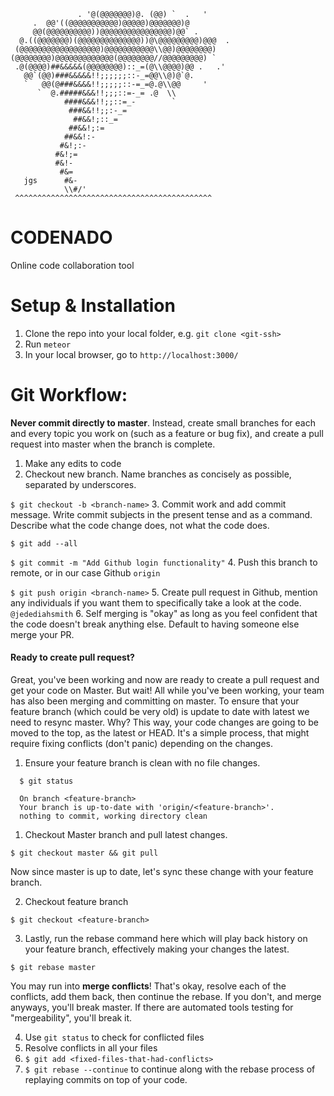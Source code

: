                    . '@(@@@@@@@)@. (@@) `  .   '
         .  @@'((@@@@@@@@@@@)@@@@@)@@@@@@@)@
         @@(@@@@@@@@@@))@@@@@@@@@@@@@@@@)@@` .
      @.((@@@@@@@)(@@@@@@@@@@@@@@))@\@@@@@@@@@)@@@  .
     (@@@@@@@@@@@@@@@@@@)@@@@@@@@@@@\\@@)@@@@@@@@)
    (@@@@@@@@)@@@@@@@@@@@@@(@@@@@@@@//@@@@@@@@@) `
     .@(@@@@)##&&&&&(@@@@@@@@)::_=(@\\@@@@)@@ .   .'
       @@`(@@)###&&&&&!!;;;;;;::-_=@@\\@)@`@.
       `   @@(@###&&&&!!;;;;;::-=_=@.@\\@@     '
          `  @.#####&&&!!;;;::=-_= .@  \\
                ####&&&!!;;::=_-        `
                 ###&&!!;;:-_=
                  ##&&!;::_=
                 ##&&!;:=
                ##&&!:-
               #&!;:-
              #&!;=
              #&!-
               #&=
       jgs      #&-
                \\#/'
     ^^^^^^^^^^^^^^^^^^^^^^^^^^^^^^^^^^^^^^^^^^^^

# CODENADO

Online code collaboration tool


# Setup & Installation

1. Clone the repo into your local folder, e.g. `git clone <git-ssh>`
2. Run `meteor`
3. In your local browser, go to `http://localhost:3000/`


# Git Workflow:

**Never commit directly to master**. Instead, create small branches for each and every topic you work on (such as a feature or bug fix), and create a pull request into master when the branch is complete.

1. Make any edits to code
2. Checkout new branch. Name branches as concisely as possible, separated by underscores.

  `$ git checkout -b <branch-name>`
3. Commit work and add commit message.
  Write commit subjects in the present tense and as a command. Describe what the code change does, not what the code does.

  `$ git add --all`

  `$ git commit -m "Add Github login functionality"`
4. Push this branch to remote, or in our case Github `origin`

  `$ git push origin <branch-name>`
5. Create pull request in Github, mention any individuals if you want them to specifically take a look at the code. `@jedediahsmith`
6. Self merging is "okay" as long as you feel confident that the code doesn't break anything else. Default to having someone else merge your PR.


#### Ready to create pull request?

Great, you've been working and now are ready to create a pull request and get your code on Master. But wait! All while you've been working, your team has also been merging and committing on master. To ensure that your feature branch (which could be very old) is update to date with latest we need to resync master. Why? This way, your code changes are going to be moved to the top, as the  latest or HEAD. It's a simple process, that might require fixing conflicts (don't panic) depending on the changes.  

1. Ensure your feature branch is clean with no file changes.

```
  $ git status

  On branch <feature-branch>
  Your branch is up-to-date with 'origin/<feature-branch>'.
  nothing to commit, working directory clean

```

1. Checkout Master branch and pull latest changes.

  `$ git checkout master && git pull`

  Now since master is up to date, let's sync these change with your feature branch.

2. Checkout feature branch

  `$ git checkout <feature-branch>`

3. Lastly, run the rebase command here which will play back history on your feature branch, effectively making your changes the latest.

  `$ git rebase master`

  You may run into **merge conflicts**! That's okay, resolve each of the conflicts, add them back, then continue the rebase. If you don't, and merge anyways, you'll break master. If there are automated tools testing for "mergeability", you'll break it. 

4. Use `git status` to check for conflicted files
5. Resolve conflicts in all your files
6. `$ git add <fixed-files-that-had-conflicts>`
7. `$ git rebase --continue` to continue along with the rebase process of replaying commits on top of your code.
